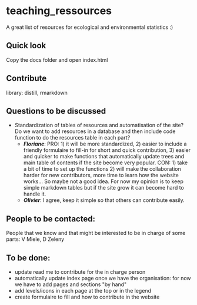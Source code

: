 # teaching_ressources
A great list of resources for ecological and environmental statistics :)

## Quick look
Copy the docs folder and open index.html

## Contribute
library: distill, rmarkdown

## Questions to be discussed
- Standardization of tables of resources and automatisation of the site? Do we want to add resources in a database and then include code function to do the resources table in each part?
    - ***Floriane***: PRO: 1) it will be more standardized, 2) easier to include a friendly formulaire to fill-in for short and quick contribution, 3) easier and quicker to make functions that automatically update trees and main table of contents if the site become very popular. CON: 1) take a bit of time to set up the functions 2) will make the collaboration harder for new contributors, more time to learn how the website works... So maybe not a good idea. For now my opinion is to keep simple markdown tables but if the site grow it can become hard to handle it.
    - ***Olivier***: I agree, keep it simple so that others can contribute easily. 
    

## People to be contacted:

People that we know and that might be interested to be in charge of some parts:
V Miele, D Zeleny


## To be done:
- update read me to contribute for the in charge person  
- automatically update index page once we have the organisation: for now we have to add pages and sections "by hand"
- add levels/icons in each page at the top or in the legend
- create formulaire to fill and how to contribute in the website
